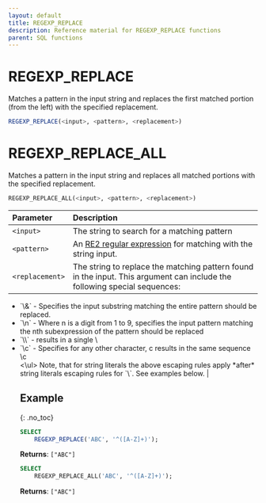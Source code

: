 ```yaml
---
layout: default
title: REGEXP_REPLACE
description: Reference material for REGEXP_REPLACE functions
parent: SQL functions
---
```


# REGEXP\_REPLACE

Matches a pattern in the input string and replaces the first matched portion (from the left) with the specified replacement. 

```sql
REGEXP_REPLACE(<input>, <pattern>, <replacement>)
```

# REGEXP\_REPLACE\_ALL

Matches a pattern in the input string and replaces all matched portions with the specified replacement. 

```sql
REGEXP_REPLACE_ALL(<input>, <pattern>, <replacement>)
```



| Parameter   | Description                                                                                                                                                                                                                                                                                                                                                                                                                                                                                                                                                                                                                                                                                                                                                                                                                                                                                                                                                                                                                                           |
| :----------- | :----------------------------------------------------------------------------------------------------------------------------------------------------------------------------------------------------------------------------------------------------------------------------------------------------------------------------------------------------------------------------------------------------------------------------------------------------------------------------------------------------------------------------------------------------------------------------------------------------------------------------------------------------------------------------------------------------------------------------------------------------------------------------------------------------------------------------------------------------------------------------------------------------------------------------------------------------------------------------------------------------------------------------------------------------- |
| `<input>`  | The string to search for a matching pattern                                                                                                                                                                                                                                                                                                                                                                                                                                                                                                                                                                                                                                                                                                                                                                                                                                                                                                                                                                                                           |
| `<pattern>` | An [RE2 regular expression](https://github.com/google/re2/wiki/Syntax) for matching with the string input.                                                                                                                                                                                                                                                                                                                                                                                                                                                                                                                                                                                                                                                                                                                                                                                                                                                                                                                                                  |
| `<replacement>`    | The string to replace the matching pattern found in the input. This argument can include the following special sequences: 
<ul><li> `\&` - Specifies the input substring matching the entire pattern should be replaced.</li><li> `\n` - Where n is a digit from 1 to 9, specifies the input pattern matching the nth subexpression of the pattern should be replaced</li><li> `\\` - results in a single \</li><li> `\c` - Specifies for any other character, c results in the same sequence \c</li><\ul>
Note, that for string literals the above escaping rules apply *after* string literals escaping rules for `\`. See examples below. |

## Example
{: .no_toc}

```sql
SELECT
	REGEXP_REPLACE('ABC', '^([A-Z]+)');
```
**Returns**: `["ABC"]`

```sql
SELECT
	REGEXP_REPLACE_ALL('ABC', '^([A-Z]+)');
```
**Returns**: `["ABC"]`

